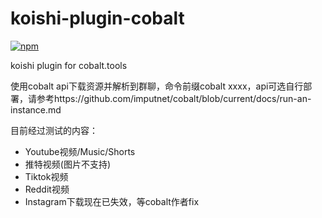 # koishi-plugin-cobalt

[![npm](https://img.shields.io/npm/v/koishi-plugin-cobalt?style=flat-square)](https://www.npmjs.com/package/koishi-plugin-cobalt)

koishi plugin for cobalt.tools

使用cobalt api下载资源并解析到群聊，命令前缀cobalt xxxx，api可选自行部署，请参考https://github.com/imputnet/cobalt/blob/current/docs/run-an-instance.md

目前经过测试的内容：
- Youtube视频/Music/Shorts
- 推特视频(图片不支持)
- Tiktok视频
- Reddit视频
- Instagram下载现在已失效，等cobalt作者fix


